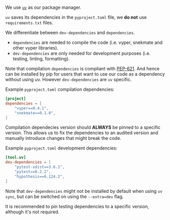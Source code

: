 We use [`uv`](https://docs.astral.sh/uv/getting-started/installation/) as our package manager.

`uv` saves its dependencies in the `pyproject.toml` file, we **do not** use `requirements.txt` files.

We differentiate between `dev-dependencies` and `dependencies`. 

- `dependencies` are needed to compile the code (i.e. vyper, snekmate and other vyper libraries). 
- `dev-dependencies` are only needed for development purposes (i.e. testing, linting, formatting).

Note that compilation `dependencies` is compliant with [PEP-621](https://peps.python.org/pep-0621/#dependencies-optional-dependencies). And hence can be installed by pip for users that want to use our code as a dependency without using uv. However `dev-dependencies` are `uv` specific.

Example `pyproject.toml` compilation dependencies:
```toml
[project]
dependencies = [
    "vyper==0.4.1",
    "snekmate==0.1.0",
]
```

Compilation dependecies version should **ALWAYS** be pinned to a specific version. This allows us to fix the dependencies to an audited version and manually introduce changes that might break the code.

Example `pyproject.toml` development dependencies:
```toml
[tool.uv]
dev-dependencies = [
    "pytest-xdist==3.6.1",
    "pytest==8.2.2",
    "hypothesis==6.124.2",
]
```

Note that `dev-dependencies` might not be installed by default when using `uv sync`, but can be switched on using the `--extra=dev` flag.

It is recommended to pin testing dependencies to a specific version, although it's not required.



